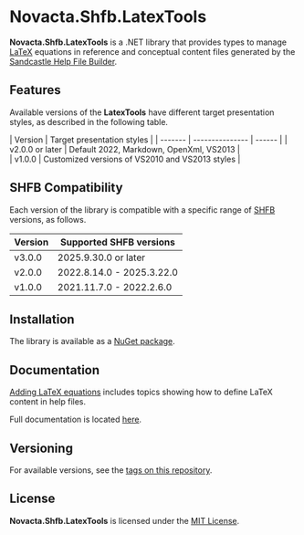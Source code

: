 # Novacta.Shfb.LatexTools

**Novacta.Shfb.LatexTools** is a .NET library that
provides types to manage 
[LaTeX](https://www.latex-project.org/) equations in reference and conceptual content files generated by the
[Sandcastle Help File Builder](https://github.com/EWSoftware/SHFB).

## Features

Available versions of the **LatexTools** have different target presentation styles, as described in the following table.

| Version | Target presentation styles |
| ------- | --------------- | ------ |
| v2.0.0 or later  | Default 2022, Markdown, OpenXml, VS2013 |  
| v1.0.0 | Customized versions of VS2010 and VS2013 styles |

## SHFB Compatibility

Each version of the library is compatible with a specific range of [SHFB](https://github.com/EWSoftware/SHFB) versions, as follows.

| Version | Supported SHFB versions |
| ------- | ------------------------------------------------------------- | 
| v3.0.0 | 2025.9.30.0 or later | 
| v2.0.0 | 2022.8.14.0 - 2025.3.22.0 | 
| v1.0.0 | 2021.11.7.0 - 2022.2.6.0 |

## Installation

The library is available as a [NuGet package](https://www.nuget.org/packages/Novacta.Shfb.LatexTools).

## Documentation

[Adding LaTeX equations](https://novacta.github.io/shfb-latex-tools/html/781b55db-9cd4-401d-9c24-a5e4b93fe476.htm)
includes topics showing how to define LaTeX content in help files.

Full documentation is located [here](http://novacta.github.io/shfb-latex-tools/).

## Versioning

For available versions, see the
[tags on this repository](https://github.com/novacta/shfb-latex-tools/tags).

## License

**Novacta.Shfb.LatexTools** is licensed under the
[MIT License](https://github.com/novacta/shfb-latex-tools/blob/master/LICENSE.md).
